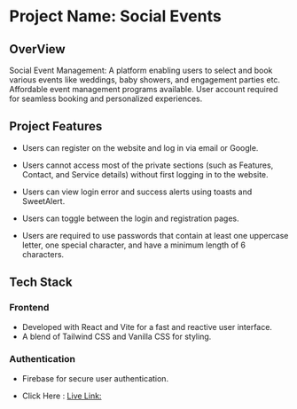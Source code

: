 
# Project Name: Social Events #

## OverView ##
Social Event Management: A platform enabling users to select and book various events like weddings, baby showers, and engagement parties etc. Affordable event management programs available. User account required for seamless booking and personalized experiences.

## Project Features ##

  * Users can register on the website and log in via email or Google.

  * Users cannot access most of the private sections (such as Features, Contact, and Service details) without   first logging in to the website.

  * Users can view login error and success alerts using toasts and SweetAlert.

  * Users can toggle between the login and registration pages.

  * Users are required to use passwords that contain at least one uppercase letter, one special character, and have a minimum length of 6 characters.

## Tech Stack
### Frontend
- Developed with React and Vite for a fast and reactive user interface.
- A blend of Tailwind CSS and Vanilla CSS for styling.
### Authentication
- Firebase for secure user authentication.

  
 - Click Here : [Live Link:](https://social-event-a8.web.app/) 
